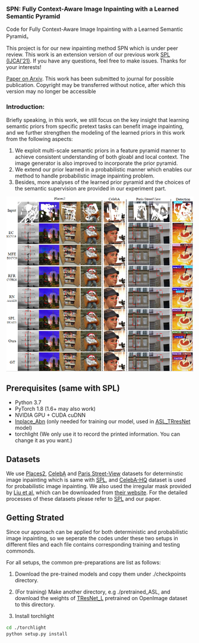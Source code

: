 ### SPN: Fully Context-Aware Image Inpainting with a Learned Semantic Pyramid
Code for Fully Context-Aware Image Inpainting with a Learned Semantic Pyramid。

This project is for our new inpainting method SPN which is under peer review. This work is an extension version of our previous work [SPL (IJCAI'21)](https://github.com/WendongZh/SPL). If you have any questions, feel free to make issues. Thanks for your interests!

[Paper on Arxiv](http://arxiv.org/abs/2112.04107). This work has been submitted to journal for possible publication. Copyright may be transferred without notice, after which this version may no longer be accessible

### Introduction:
Briefly speaking, in this work, we still focus on the key insight that learning semantic priors from specific pretext tasks can benefit image inpainting, and we further strengthen the modeling of the learned priors in this work from the following aspects:
1) We exploit multi-scale semantic priors in a feature pyramid manner to achieve consistent understanding of both gloabl and local context. The image generator is also improved to incorporate the prior pyramid.
2) We extend our prior learned in a probabilistic manner which enables our method to handle probabilistic image inpainting problem.
3) Besides, more analyses of the learned prior pyramid and the choices of the semantic supervision are provided in our experiment part.
<p align='center'>  
  <img src='https://github.com/WendongZh/SPN/blob/main/SPN.PNG' width='870'/>
</p>

## Prerequisites (same with SPL)
- Python 3.7
- PyTorch 1.8 (1.6+ may also work)
- NVIDIA GPU + CUDA cuDNN
- [Inplace_Abn](https://github.com/mapillary/inplace_abn) (only needed for training our model, used in [ASL_TRresNet](https://github.com/Alibaba-MIIL/ASL) model)
- torchlight (We only use it to record the printed information. You can change it as you want.)

## Datasets
We use [Places2](http://places2.csail.mit.edu), [CelebA](http://mmlab.ie.cuhk.edu.hk/projects/CelebA.html) and [Paris Street-View](https://github.com/pathak22/context-encoder) datasets for determinstic image inpainting which is same with [SPL](https://github.com/WendongZh/SPL), and [CelebA-HQ](https://github.com/switchablenorms/CelebAMask-HQ) dataset is used for probabilistic image inpainting. We also used the irregular mask provided by [Liu et al.](https://arxiv.org/abs/1804.07723) which can be downloaded from [their website](https://nv-adlr.github.io/publication/partialconv-inpainting). For the detailed processes of these datasets please refer to [SPL](https://github.com/WendongZh/SPL) and our paper.

## Getting Strated
Since our approach can be applied for both deterministic and probabilistic image inpainting, so we seperate the codes under these two setups in different files and each file contains corresponding training and testing commonds.

For all setups, the common pre-preparations are list as follows:

1) Download the pre-trained models and copy them under ./checkpoints directory. 

2) (For training) Make another directory, e.g ./pretrained_ASL, and download the weights of [TResNet_L](https://github.com/Alibaba-MIIL/ASL/blob/main/MODEL_ZOO.md) pretrained on OpenImage dataset to this directory.

3) Install torchlight
```bash
cd ./torchlight
python setup.py install
```
